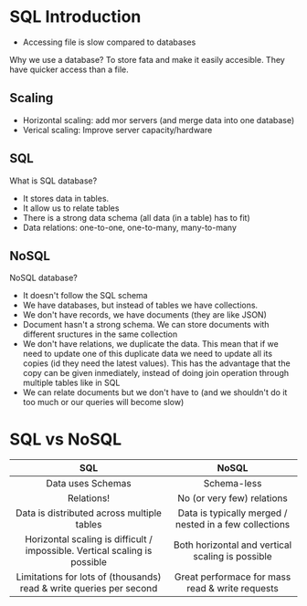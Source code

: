 # SQL Introduction
* Accessing file is slow compared to databases

Why we use a database? To store fata and make it easily accesible. They have quicker access than a file.

## Scaling
* Horizontal scaling: add mor servers (and merge data into one database)
* Verical scaling: Improve server capacity/hardware

## SQL
What is SQL database?
* It stores data in tables.
* It allow us to relate tables
* There is a strong data schema (all data (in a table) has to fit)
* Data relations: one-to-one, one-to-many, many-to-many

## NoSQL
 NoSQL database?
* It doesn't follow the SQL schema
* We have databases, but instead of tables we have collections.
* We don't have records, we have documents (they are like JSON)
* Document hasn't a strong schema. We can store documents with different sructures in the same collection
* We don't have relations, we duplicate the data. This mean that if we need to update one of this duplicate data we need to update all its copies (id they need the latest values). This has the advantage that the copy can be given inmediately, instead of doing join operation through multiple tables like in SQL
* We can relate documents but we don't have to (and we shouldn't do it too much or our queries will become slow)

# SQL vs NoSQL
|                                     SQL                                    |                          NoSQL                         |
|:--------------------------------------------------------------------------:|:------------------------------------------------------:|
|                              Data uses Schemas                             |                       Schema-less                      |
|                                 Relations!                                 |               No (or very few) relations               |
|                 Data is distributed across multiple tables                 | Data is typically merged / nested in a few collections |
| Horizontal scaling is difficult / impossible. Vertical scaling is possible |    Both horizontal and vertical scaling is possible    |
|     Limitations for lots of (thousands) read & write queries per second    |     Great performace for mass read & write requests    |

